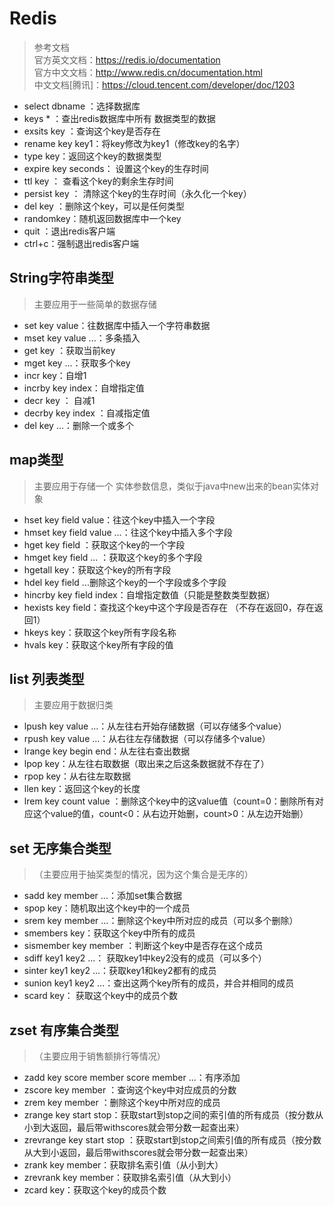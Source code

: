 # Redis

> 参考文档  
> 官方英文文档：<https://redis.io/documentation>  
> 官方中文文档：<http://www.redis.cn/documentation.html>  
> 中文文档[腾讯]：<https://cloud.tencent.com/developer/doc/1203>

- select dbname ：选择数据库
- keys * ：查出redis数据库中所有 数据类型的数据
- exsits key ：查询这个key是否存在
- rename key key1：将key修改为key1（修改key的名字）
- type key：返回这个key的数据类型
- expire key seconds： 设置这个key的生存时间
- ttl key ： 查看这个key的剩余生存时间
- persist key ： 清除这个key的生存时间（永久化一个key）
- del key ：删除这个key，可以是任何类型
- randomkey：随机返回数据库中一个key
- quit ：退出redis客户端
- ctrl+c：强制退出redis客户端

## String字符串类型

> 主要应用于一些简单的数据存储

- set key value：往数据库中插入一个字符串数据
- mset key value ...：多条插入
- get key ：获取当前key
- mget key ...：获取多个key
- incr key：自增1
- incrby key index：自增指定值
- decr key ： 自减1
- decrby key index ：自减指定值
- del key ...：删除一个或多个

## map类型

> 主要应用于存储一个 实体参数信息，类似于java中new出来的bean实体对象

- hset key field value：往这个key中插入一个字段
- hmset key field value ...：往这个key中插入多个字段
- hget key field ：获取这个key的一个字段
- hmget key field ... ：获取这个key的多个字段
- hgetall key：获取这个key的所有字段
- hdel key field ...删除这个key的一个字段或多个字段
- hincrby key field index：自增指定数值（只能是整数类型数据）
- hexists key field：查找这个key中这个字段是否存在 （不存在返回0，存在返回1）
- hkeys key：获取这个key所有字段名称
- hvals key：获取这个key所有字段的值

## list 列表类型

> 主要应用于数据归类

- lpush key value ...：从左往右开始存储数据（可以存储多个value）
- rpush key value ...：从右往左存储数据（可以存储多个value）
- lrange key begin end：从左往右查出数据
- lpop key：从左往右取数据（取出来之后这条数据就不存在了）
- rpop key：从右往左取数据
- llen key：返回这个key的长度
- lrem key count value ：删除这个key中的这value值（count=0：删除所有对应这个value的值，count<0：从右边开始删，count>0：从左边开始删）

## set 无序集合类型

> （主要应用于抽奖类型的情况，因为这个集合是无序的）

- sadd key member ...：添加set集合数据
- spop key：随机取出这个key中的一个成员
- srem key member ...：删除这个key中所对应的成员（可以多个删除）
- smembers key：获取这个key中所有的成员
- sismember key member ：判断这个key中是否存在这个成员
- sdiff key1 key2 ...： 获取key1中key2没有的成员（可以多个）
- sinter key1 key2 ...：获取key1和key2都有的成员
- sunion key1 key2 ...：查出这两个key所有的成员，并合并相同的成员
- scard key： 获取这个key中的成员个数

## zset 有序集合类型

> （主要应用于销售额排行等情况）

- zadd key score member score member ...：有序添加
- zscore key member ：查询这个key中对应成员的分数
- zrem key member ：删除这个key中所对应的成员
- zrange key start stop：获取start到stop之间的索引值的所有成员（按分数从小到大返回，最后带withscores就会带分数一起查出来）
- zrevrange key start stop ：获取start到stop之间索引值的所有成员（按分数从大到小返回，最后带withscores就会带分数一起查出来）
- zrank key member：获取排名索引值（从小到大）
- zrevrank key member：获取排名索引值（从大到小）
- zcard key：获取这个key的成员个数
